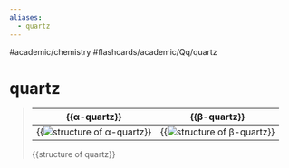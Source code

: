 ```yaml
---
aliases:
  - quartz
---
```


#academic/chemistry #flashcards/academic/Qq/quartz

# quartz

> | {{α-quartz}} | {{β-quartz}} |
> |-|-|
> | {{![structure of α-quartz](../attachments/Α-Quartz.svg)}} | {{![structure of β-quartz](../attachments/Β-Quartz.svg)}} |
>
> {{structure of quartz}} <!--SR:!2023-04-26,17,290!2023-04-26,17,290!2023-04-17,6,250!2023-04-16,5,250!2023-04-26,17,290-->
